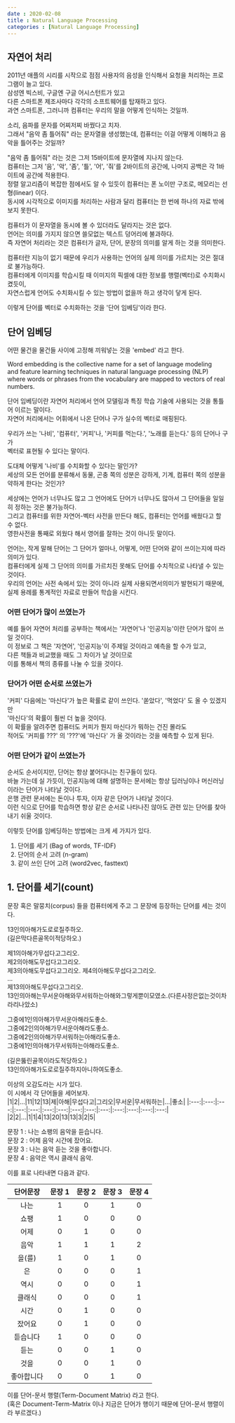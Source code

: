 ```yaml
---
date : 2020-02-08
title : Natural Language Processing
categories : [Natural Language Processing]
---
```


## 자연어 처리

2011년 애플의 시리를 시작으로 점점 사용자의 음성을 인식해서 요청을 처리하는 프로그램이 늘고 있다.  
삼성엔 빅스비, 구글엔 구글 어시스턴트가 있고  
다른 스마트폰 제조사마다 각각의 소프트웨어를 탑재하고 있다.  
과연 스마트폰, 그러니까 컴퓨터는 우리의 말을 어떻게 인식하는 것일까.

소리, 음파를 문자를 어찌저찌 바꿨다고 치자.  
그래서 "음악 좀 틀어줘" 라는 문자열을 생성했는데, 컴퓨터는 이걸 어떻게 이해하고 음악을 틀어주는 것일까?  

"음악 좀 틀어줘" 라는 것은 그저 15바이트에 문자열에 지나지 않는다.  
컴퓨터는 그저 '음', '악', '좀', '틀', '어', '줘'를 2바이트의 공간에, 나머지 공백은 각 1바이트에 공간에 적용한다.  
정렬 알고리즘이 복잡한 점에서도 알 수 있듯이 컴퓨터는 폰 노이만 구조로, 메모리는 선형(linear) 이다.  
동시에 시각적으로 이미지를 처리하는 사람과 달리 컴퓨터는 한 번에 하나의 자료 밖에 보지 못한다.  

컴퓨터가 이 문자열을 동시에 볼 수 있더라도 달라지는 것은 없다.  
언어는 의미를 가지지 않으면 쓸모없는 텍스트 덩어리에 불과하다.  
즉 자연어 처리라는 것은 컴퓨터가 글자, 단어, 문장의 의미를 알게 하는 것을 의미한다. 

컴퓨터란 지능이 없기 때문에 우리가 사용하는 언어의 실제 의미를 가르치는 것은 절대로 불가능하다.  
컴퓨터에게 이미지를 학습시킬 때 이미지의 픽셀에 대한 정보를 행렬(벡터)로 수치화시켰듯이,  
자연스럽게 언어도 수치화시킬 수 있는 방법이 없을까 하고 생각이 닿게 된다.  

이렇게 단어를 벡터로 수치화하는 것을 '단어 임베딩'이라 한다.  

## 단어 임베딩

어떤 물건을 물건들 사이에 고정해 끼워넣는 것을 'embed' 라고 한다.  

Word embedding is the collective name for a set of language modeling  
and feature learning techniques in natural language processing (NLP)  
where words or phrases from the vocabulary are mapped to vectors of real numbers.   

단어 임베딩이란 자연어 처리에서 언어 모델링과 특징 학습 기술에 사용되는 것을 통틀어 이르는 말이다.  
자연어 처리에서는 어휘에서 나온 단어나 구가 실수의 벡터로 매핑된다.  

우리가 쓰는 '나비', '컴퓨터', '커피'나, '커피를 먹는다.', '노래를 듣는다.' 등의 단어나 구가  
벡터로 표현될 수 있다는 말이다.  

도대체 어떻게 '나비'를 수치화할 수 있다는 말인가?  
세상의 모든 언어를 분류해서 동물, 곤충 쪽의 성분은 강하게, 기계, 컴퓨터 쪽의 성분을 약하게 한다는 것인가?  

세상에는 언어가 너무나도 많고 그 언어에도 단어가 너무나도 많아서 그 단어들을 일일히 정하는 것은 불가능하다.  
그리고 컴퓨터를 위한 자연어-벡터 사전을 만든다 해도, 컴퓨터는 언어를 배웠다고 할 수 없다.  
영한사전을 통째로 외웠다 해서 영어를 잘하는 것이 아니듯 말이다.  

언어는, 작게 말해 단어는 그 단어가 얼마나, 어떻게, 어떤 단어와 같이 쓰이는지에 따라 의미가 있다.  
컴퓨터에게 실제 그 단어의 의미를 가르치진 못해도 단어를 수치적으로 나타낼 수 있는 것이다.  
우리의 언어는 사전 속에서 있는 것이 아니라 실제 사용되면서의미가 발현되기 때문에,  
실제 용례를 통계적인 자료로 만들어 학습을 시킨다.  

### 어떤 단어가 많이 쓰였는가

예를 들어 자연어 처리를 공부하는 책에서는 '자연어'나 '인공지능'이란 단어가 많이 쓰일 것이다.  
이 정보로 그 책은 '자연어', '인공지능'이 주제일 것이라고 예측을 할 수가 있고,  
다른 책들과 비교했을 때도 그 차이가 날 것이므로  
이를 통해서 책의 종류를 나눌 수 있을 것이다.   

### 단어가 어떤 순서로 쓰였는가

'커피' 다음에는 '마신다'가 높은 확률로 같이 쓰인다. '쏟았다', '먹었다' 도 올 수 있겠지만  
'마신다'의 확률이 훨씬 더 높을 것이다.   
이 확률을 알려주면 컴퓨터도 커피가 뭔지 마신다가 뭐하는 건진 몰라도  
적어도 '커피를 ???' 의 '???'에 '마신다' 가 올 것이라는 것을 예측할 수 있게 된다.  

### 어떤 단어가 같이 쓰였는가

순서도 순서이지만, 단어는 항상 붙어다니는 친구들이 있다.  
바늘 가는데 실 가듯이, 인공지능에 대해 설명하는 문서에는 항상 딥러닝이나 머신러닝이라는 단어가 나타날 것이다.  
은행 관련 문서에는 돈이나 투자, 이자 같은 단어가 나타날 것이다.  
이런 식으로 단어를 학습하면 항상 같은 순서로 나타나진 않아도 관련 있는 단어를 찾아내기 쉬울 것이다.  


이렇듯 단어를 임베딩하는 방법에는 크게 세 가지가 있다.  

1. 단어를 세기 (Bag of words, TF-IDF)    
2. 단어의 순서 고려 (n-gram)  
3. 같이 쓰인 단어 고려 (word2vec, fasttext)    

## 1. 단어를 세기(count)  

문장 혹은 말뭉치(corpus) 들을 컴퓨터에게 주고 그 문장에 등장하는 단어를 세는 것이다.  

13인의아해가도로로질주하오.  
(길은막다른골목이적당하오.)  

제1의아해가무섭다고그리오.  
제2의아해도무섭다고그리오.  
제3의아해도무섭다고그리오. 
제4의아해도무섭다고그리오.  
...  
제13의아해도무섭다고그리오.  
13인의아해는무서운아해와무서워하는아해와그렇게뿐이모였소.(다른사정은없는것이차라리나았소)  

그중에1인의아해가무서운아해라도좋소.  
그중에2인의아해가무서운아해라도좋소.  
그중에2인의아해가무서워하는아해라도좋소.  
그중에1인의아해가무서워하는아해라도좋소.  

(길은뚫린골목이라도적당하오.)  
13인의아해가도로로질주하지아니하여도좋소.  

이상의 오감도라는 시가 있다.  
이 시에서 각 단어들을 세어보자.  
|1|2|...|11|12|13|제|아해|무섭다고|그리오|무서운|무서워하는|...|좋소|
|:---:|:---:|:---:|:---:|:---:|:---:|:---:|:---:|:---:|:---:|:---:|:---:|:---:|:---:|
|2|2|...|1|1|4|13|20|13|13|3|2|5|


문장 1 : 나는 쇼팽의 음악을 듣습니다.  
문장 2 : 어제 음악 시간에 잤어요.  
문장 3 : 나는 음악 듣는 것을 좋아합니다.  
문장 4 : 음악은 역시 클래식 음악.  

이를 표로 나타내면 다음과 같다.   


|단어문장|문장 1|문장 2|문장 3|문장 4|  
|:---:|:---:|:---:|:---:|:---:|  
|나는|1|0|1|0|  
|쇼팽|1|0|0|0|  
|어제|0|1|0|0|  
|음악|1|1|1|2|  
|을(를)|1|0|1|0|
|은|0|0|0|1|
|역시|0|0|0|1|
|클래식|0|0|0|1|
|시간|0|1|0|0|  
|잤어요|0|1|0|0|  
|듣습니다|1|0|0|0|  
|듣는|0|0|1|0|  
|것을|0|0|1|0|  
|좋아합니다|0|0|1|0|  

이를 단어-문서 행렬(Term-Document Matrix) 라고 한다.  
(혹은 Document-Term-Matrix 이나 지금은 단어가 행이기 때문에 단어-문서 행렬이라 부르겠다.)  

